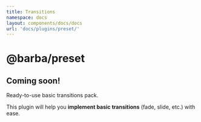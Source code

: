```yaml
---
title: Transitions
namespace: docs
layout: components/docs/docs
url: 'docs/plugins/preset/'
---
```


# @barba/preset

## Coming soon!

Ready-to-use basic transitions pack.

This plugin will help you **implement basic transitions** (fade, slide, etc.) with ease.
